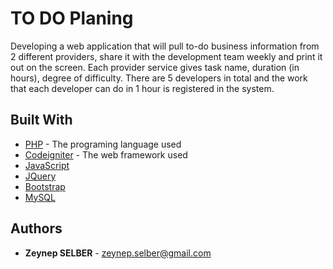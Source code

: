 
# TO DO Planing
Developing a web application that will pull to-do business information from 2 different providers, share it with the development team weekly and print it out on the screen.
Each provider service gives task name, duration (in hours), degree of difficulty.
There are 5 developers in total and the work that each developer can do in 1 hour is registered in the system.

## Built With
-   [PHP](https://www.php.net/)  - The programing language used
-   [Codeigniter](https://www.codeigniter.com/)  - The web framework used
-   [JavaScript](https://www.javascript.com/)  
-   [JQuery](https://www.jquery.com/) 
-   [Bootstrap](https://www.getbootstrap.com) 
-   [MySQL](https://www.mysql.com/)  

## Authors
 - **Zeynep SELBER**  - zeynep.selber@gmail.com
